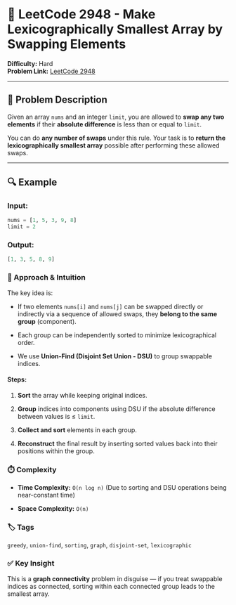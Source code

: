 # 🔄 LeetCode 2948 - Make Lexicographically Smallest Array by Swapping Elements

**Difficulty:** Hard  
**Problem Link:** [LeetCode 2948](https://leetcode.com/problems/make-lexicographically-smallest-array-by-swapping-elements)

---

## 📘 Problem Description

Given an array `nums` and an integer `limit`, you are allowed to **swap any two elements** if their **absolute difference** is less than or equal to `limit`.

You can do **any number of swaps** under this rule. Your task is to **return the lexicographically smallest array** possible after performing these allowed swaps.

---

## 🔍 Example

### Input:
```python
nums = [1, 5, 3, 9, 8]
limit = 2
```

### Output:
```python
[1, 3, 5, 8, 9]
```

### 🧠 Approach & Intuition

The key idea is:

- If two elements `nums[i]` and `nums[j]` can be swapped directly or indirectly via a sequence of allowed swaps, they **belong to the same group** (component).

- Each group can be independently sorted to minimize lexicographical order.

- We use **Union-Find (Disjoint Set Union - DSU)** to group swappable indices.

#### Steps:

1. **Sort** the array while keeping original indices.

2. **Group** indices into components using DSU if the absolute difference between values is ≤ `limit`.

3. **Collect and sort** elements in each group.

4. **Reconstruct** the final result by inserting sorted values back into their positions within the group.

### ⏱️ Complexity

- **Time Complexity:** `O(n log n)`
(Due to sorting and DSU operations being near-constant time)

- **Space Complexity:** `O(n)`

### 🏷️ Tags

`greedy`, `union-find`, `sorting`, `graph`, `disjoint-set`, `lexicographic`

### ✅ Key Insight 

This is a **graph connectivity** problem in disguise — if you treat swappable indices as connected, sorting within each connected group leads to the smallest array.